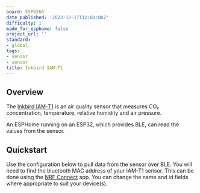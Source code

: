 ```yaml
---
board: ESP8266
date_published: '2023-12-17T12:00:00Z'
difficulty: 1
made_for_esphome: false
project_url: ''
standard:
- global
tags:
- sensor
- sensor
title: Inkbird IAM-T1
---
```


## Overview

The [Inkbird IAM-T1](https://inkbird.com/pages/iam-t1) is an air quality
sensor that measures CO₂ concentration, temperature, relative humidity
and air pressure.

An ESPHome running on an ESP32, which provides BLE, can read the values
from the sensor.

## Quickstart

Use the configuration below to pull data from the sensor over BLE. You
will need to find the bluetooth MAC address of your IAM-T1 sensor. This
can be done using the [NRF Connect](https://www.nordicsemi.com/Products/Development-tools/nrf-connect-for-mobile)
app.
You can change the name and id fields where appropriate to suit your
device(s).